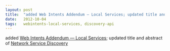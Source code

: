 ```yaml
---
layout: post
title:  "added Web Intents Addendum — Local Services; updated title and abstract of Network Service Discovery"
date:   2012-10-04
tags:   webintents-local-services, discovery-api
---
```


added [Web Intents Addendum — Local Services](/spec/webintents-local-services); updated title and abstract of [Network Service Discovery](/spec/discovery-api)

